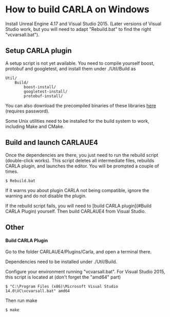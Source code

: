 How to build CARLA on Windows
=============================

Install Unreal Engine 4.17 and Visual Studio 2015. (Later versions of Visual
Studio work, but you will need to adapt "Rebuild.bat" to find the right
"vcvarsall.bat").

Setup CARLA plugin
------------------

A setup script is not yet available. You need to compile yourself boost,
protobuf and googletest, and install them under ./Util/Build as

    Util/
        Build/
            boost-install/
            googletest-install/
            protobuf-install/


You can also download the precompiled binaries of these libraries
[here](http://datasets.cvc.uab.es/CARLA/CarlaUE4_Dependencies_Win64.zip)
(requires password).

Some Unix utilities need to be installed for the build system to work, including
Make and CMake.

Build and launch CARLAUE4
-------------------------

Once the dependencies are there, you just need to run the rebuild script
(double-click works). This script deletes all intermediate files, rebuilds CARLA
plugin, and launches the editor. You will be prompted a couple of times.

    $ Rebuild.bat

If it warns you about plugin CARLA not being compatible, ignore the warning and
do not disable the plugin.

If the rebuild script fails, you will need to
[build CARLA plugin](#Build CARLA Plugin) yourself. Then build CARLAUE4 from
Visual Studio.

Other
-----

#### Build CARLA Plugin

Go to the folder CARLAUE4/Plugins/Carla, and open a terminal there.

Dependencies need to be installed under ./Util/Build.

Configure your environment running "vcvarsall.bat". For Visual Studio 2015, this
script is located at (don't forget the "amd64" part)

    $ "C:\Program Files (x86)\Microsoft Visual Studio 14.0\VC\vcvarsall.bat" amd64

Then run make

    $ make
